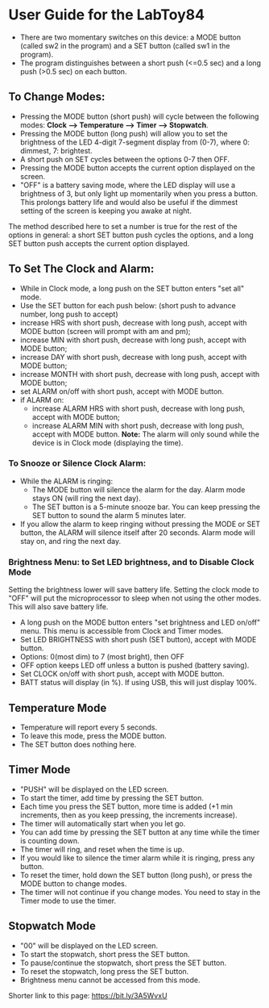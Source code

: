 # User Guide for the LabToy84
  
- There are two momentary switches on this device: a MODE button (called sw2 in the program) and a SET button (called sw1 in the program).
- The program distinguishes between a short push (<=0.5 sec) and a long push (>0.5 sec) on each button.

## To Change Modes: 
- Pressing the MODE button (short push) will cycle between the following modes: <b>Clock --> Temperature --> Timer --> Stopwatch</b>.
- Pressing the MODE button (long push) will allow you to set the brightness of the LED 4-digit 7-segment display from (0-7), where 0: dimmest, 7: brightest.
- A short push on SET cycles between the options 0-7 then OFF.
- Pressing the MODE button accepts the current option displayed on the screen.
- "OFF" is a battery saving mode, where the LED display will use a brightness of 3, but only light up momentarily when you press a button. This prolongs battery life and would also be useful if the dimmest setting of the screen is keeping you awake at night.

The method described here to set a number is true for the rest of the options in general: a short SET button push cycles the options, and a long SET button push accepts the current option displayed.
  
## To Set The Clock and Alarm:
   - While in Clock mode, a long push on the SET button enters "set all" mode.
   - Use the SET button for each push below: (short push to advance number, long push to accept)
   - increase HRS with short push, decrease with long push, accept with MODE button (screen will prompt with am and pm);
   - increase MIN with short push, decrease with long push, accept with MODE button;
   - increase DAY with short push, decrease with long push, accept with MODE button;
   - increase MONTH with short push, decrease with long push, accept with MODE button;
   - set ALARM on/off with short push, accept with MODE button.
   - if ALARM on:
      - increase ALARM HRS with short push, decrease with long push, accept with MODE button;
      - increase ALARM MIN with short push, decrease with long push, accept with MODE button.
   **Note:** The alarm will only sound while the device is in Clock mode (displaying the time).

### To Snooze or Silence Clock Alarm:
   - While the ALARM is ringing:
      - The MODE button will silence the alarm for the day. Alarm mode stays ON (will ring the next day). 
      - The SET button is a 5-minute snooze bar. You can keep pressing the SET button to sound the alarm 5 minutes later.
   - If you allow the alarm to keep ringing without pressing the MODE or SET button, the ALARM will silence itself after 20 seconds. Alarm mode will stay on, and ring the next day.

### Brightness Menu: to Set LED brightness, and to Disable Clock Mode
Setting the brightness lower will save battery life.
Setting the clock mode to "OFF" will put the microprocessor to sleep when not using the other modes. This will also save battery life.

   - A long push on the MODE button enters "set brightness and LED on/off" menu. This menu is accessible from Clock and Timer modes.  
   - Set LED BRIGHTNESS with short push (SET button), accept with MODE button.
   - Options: 0(most dim) to 7 (most bright), then OFF
   - OFF option keeps LED off unless a button is pushed (battery saving).
   - Set CLOCK on/off with short push, accept with MODE button.
   - BATT status will display (in %). If using USB, this will just display 100%.

## Temperature Mode
  - Temperature will report every 5 seconds.
  - To leave this mode, press the MODE button.
  - The SET button does nothing here.

## Timer Mode
  - "PUSH" will be displayed on the LED screen.
  - To start the timer, add time by pressing the SET button.
  - Each time you press the SET button, more time is added (+1 min increments, then as you keep pressing, the increments increase). 
  - The timer will automatically start when you let go.
  - You can add time by pressing the SET button at any time while the timer is counting down.
  - The timer will ring, and reset when the time is up.
  - If you would like to silence the timer alarm while it is ringing, press any button.
  - To reset the timer, hold down the SET button (long push), or press the MODE button to change modes.
  - The timer will not continue if you change modes. You need to stay in the Timer mode to use the timer.

## Stopwatch Mode
  - "00" will be displayed on the LED screen.
  - To start the stopwatch, short press the SET button.
  - To pause/continue the stopwatch, short press the SET button.
  - To reset the stopwatch, long press the SET button.
  - Brightness menu cannot be accessed from this mode.

Shorter link to this page: https://bit.ly/3A5WvxU
